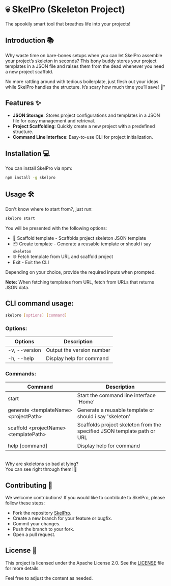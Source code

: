 # 💀 SkelPro (Skeleton Project)
The spookily smart tool that breathes life into your projects!

## Introduction 📚
Why waste time on bare-bones setups when you can let SkelPro assemble your project’s skeleton in seconds? This bony buddy stores your project templates in a JSON file and raises them from the dead whenever you need a new project scaffold.

No more rattling around with tedious boilerplate, just flesh out your ideas while SkelPro handles the structure. It’s scary how much time you’ll save! 👻"

## Features ✨
- **JSON Storage**: Stores project configurations and templates in a JSON file for easy management and retrieval.
- **Project Scaffolding**: Quickly create a new project with a predefined structure.
- **Command Line Interface**: Easy-to-use CLI for project initialization.

## Installation 💻
You can install SkelPro via npm:

```bash
npm install -g skelpro
```
## Usage 🛠️
Don't know where to start from?, just run:

```bash
skelpro start
```
You will be presented with the following options:

- 📁 Scaffold template - Scaffolds project skeleton JSON template
- 📦 Create template - Generate a reusable template or should i say `skeleton`
- 🌐 Fetch template from URL and scaffold project
- Exit - Exit the CLI

Depending on your choice, provide the required inputs when prompted.

**Note:** When fetching templates from URL, fetch from URLs that returns JSON data.

## CLI command usage: 
```sh
skelpro [options] [command]
```

### Options:

| Options         | Description               |
| --------------- | ------------------------- |
| -v, --version   | Output the version number |
| -h, --help      | Display help for command  |

### Commands:
| Command                                        | Description                                                             |
| ---------------------------------------------- | ----------------------------------------------------------------------- | 
| start                                          | Start the command line interface 'Home'                                 | 
| generate \<templateName> \<projectPath>     | Generate a reusable template or should i say 'skeleton'                 | 
| scaffold \<projectName> \<templatePath>                | Scaffolds project skeleton from the specified JSON template path or URL | 
| help [command]                                 | Display help for command                                                |  

<br />
Why are skeletons so bad at lying?<br />
You can see right through them! 🤷

## Contributing 🤝
We welcome contributions! If you would like to contribute to SkelPro, please follow these steps:

- Fork the repository [SkelPro](https://www.github.com/SkelPro/skelpro).
- Create a new branch for your feature or bugfix.
- Commit your changes.
- Push the branch to your fork.
- Open a pull request.
  
## License 📜
This project is licensed under the Apache License 2.0. See the [LICENSE](LICENSE) file for more details.

Feel free to adjust the content as needed.
